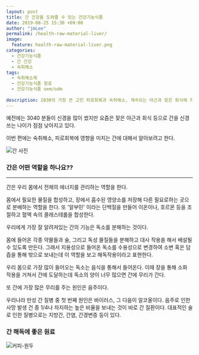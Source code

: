 ```yaml
---
layout: post
title: 간 건강을 도와줄 수 있는 건강기능식품
date: 2019-08-25 15:30 +09:00
author: "jmLee"
permalink: /health-raw-material-liver/
image:
  feature: health-raw-material-liver.png
categories:
  - 건강기능식품
  - 간 건강
  - 숙취해소
tags:
  - 숙취해소제
  - 건강기능식품 원료
  - 건강기능식품 oem/odm
  
description: 2030의 가장 큰 고민 피로회복과 숙취해소, 계속되는 야근과 잦은 회식에 지친 우리 몸을 챙길 수 있는 것들을 찾아보려고 합니다. 이번 편에서는 숙취해소에 좋은 원료들과 그 제품들에 대한 것들을 소개합니다. 숙취 해소 중에 이번 편은 간 해독에 대해 소개하겠습니다.
---
```


예전에는 3040 분들이 신경을 많이 썼지만 요즘은 잦은 야근과 회식 등으로 간을 신경쓰는 나이가 점점 낮아지고 있다.

이번 편에는 숙취해소, 피로회복에 영향을 미치는 간에 대해서 알아보려고 한다.

![간 사진](https://lh3.googleusercontent.com/bYliw5NVHh9RG5Ls-WYtmJWpayv_FZt6riKGus6ze7EB097rKUYHFVkjx6juAONkc7BKYz6CbFxXwp7o715tAadBcgKH5UfzkswWnXWp3n7pHLPRdKlbzWLev6GaBPj2U4J6Qm4k6pw3qWYNJka_rnzBlnHp3Ko3yZBojbUdfEeWN-NaDPXuUIe2Q4Tx3hd29Ok-5nvdL35VBTkjvcX92p7Lpixaugf1E-Sb4GOQVvs5F-JMqLoOfFE2Crx6hwzDPTbYZxuq0PRnMrDLMms5Wxf_Hv7Rwk48tD4cQEd0iIh-xnjQSDV-vqzqMOfG1_jz-uvKMIYIWuEpET0OsdUJVTNtkKAnZ7uEUi6QzjTlumnNbidQYuF6adOTbX17zT2z3t7OlCRdeD2b83vv4zesSbNLdDIYgaVgSIYbpIVQOUCPDiQujBr_VJn2HcelOui_pi7nq2aZBPipdD6mSYW_jdX--YPaBIPkqY3HQm7-y83-AbpUkojD5kTp94LlsFI5Sqsk9qRqqO60b8X7zHGnO5Fd1_qM7vjqcREsNHUTa0CzWNT4zSeilqoffTEp6HUPJ0OAJNxu5zOp9R960SjKJcfTFZVfsSw6MjdYBd1PeDLL6-XWkWCAMMAj_llU7AQtjGF43nOuL-Kmwjho7LhEkIWzXzzE7FM=w482-h385-no)

### 간은 어떤 역할을 하나요??

---

간은 우리 몸에서 전체의 에너지를 관리하는 역할을 한다.

몸에서 필요한 물질을 합성하고, 장에서 흡수된 영양소를 저장해 다른 필요로하는 곳으로 분배하는 역할을 한다. 또 '알부민' 이라는 단백질을 만들어 이온이나, 호르몬 등을 조절하고 혈액 속의 콜레스테롤을 합성한다.

우리에게 가장 잘 알려져있는 간의 기능은 독소를 분해하는 것이다.

몸에 들어온 각종 약물들과 술, 그리고 독성 물질들을 분해하고 대사 작용을 해서 배설될 수 있도록 만든다. 그래서 지용성으로 들어온 독소를 수용성으로 변경하여 소변 혹은 담즙을 통해 밖으로 보내는데 이 역할을 보고 해독작용이라고 표현한다.

우리 몸으로 가장 많이 들어오는 독소는 음식을 통해서 들어온다. 이때 장을 통해 소화 작용을 거쳐서 간에 도달하는데 독소의 양이 너무 많으면 간에 무리가 간다.

또 간에 가장 많은 무리를 주는 원인은 음주이다.

우리나라 만성 간 질병 중 첫 번째 원인은 바이러스, 그 다음이 알코올이다.
음주로 인한 사망 발생 건 중 1/4나 차지하는 높은 비율을 보내는 것이 바로 간 질환이다.
대표적인 술로 인한 질병으로는 지방간, 간염, 간경변증 등이 있다.



### 간 해독에 좋은 원료

![커피-원두](https://lh3.googleusercontent.com/EuT7FTmZOfzFY-zblkHbL31rO7NFjB8YP5DrFZVIrUxGEFyZyJFCXRVUGGm4vwvdYB9SoeMfeq8j1E9vkgLL5ne_uKdj7vQjnKsaIntOwds6GHBSLvXnZwKoGcmMMo1c7RfNdhlNvKqUhmga9qeAqZIFr11WRGgEEn0zhwAtmm3f6lpt7Sg0oe6POAitglcTJQV0Emz4RS6dlBDQ3-IVT_FoNYCs4q6qo2gaIO2uztDhgfocL3o2AdLJd3oqtaxZBBGFc1CSr5R2x6zDgFGTlO6bLbIUQ6SFfJ31F6mhcC-INV6ozVsYHUOC3tRU0sI2bqFZjmCawq8NhvbbjgCKfDpviJfQo3Rqd-xelVv6egYJygro7maXwf1HoSPTXFrvXoAzjYNg16qbUs3hsM3ZdcMQ_-wnGUjr6bOyfYzr5H0KT3Wp9xm0Bj0ayYDZzZB8tRgK5aTOJOblyBgZIsZwhkBbNZo0fYsUsZhfnFfGUk553jwpFJURnzsak5IW8rNdusFrsDeT_ivD7sHgbJWF33WQKT5xxG-6sirSNk_TBKDbHmYn6y5PYLmyYZ21d_JlKf5f3SG6s6C-xwuOMrAD-ymvFzLOPkmlWvqCQTc1EPToaTHf-NjvcBn4ihKWVzoAMWZLqkXoijAibgyGuKa_6eiRz51SONs=w800-h500-no)